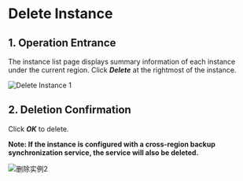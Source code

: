 # Delete Instance

## 1. Operation Entrance
The instance list page displays summary information of each instance under the current region. Click ***Delete*** at the rightmost of the instance.

![Delete Instance 1](../../../../../image/RDS/Delete-Instance-1.png)

## 2. Deletion Confirmation
Click ***OK*** to delete.

**Note: If the instance is configured with a cross-region backup synchronization service, the service will also be deleted.**

![删除实例2](../../../../../image/RDS/Delete-Instance-2.png)
